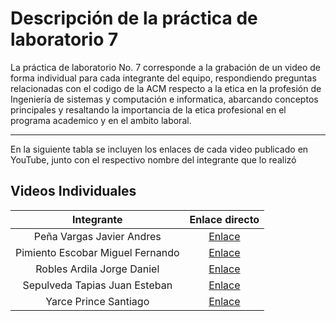 # Descripción de la práctica de laboratorio 7
La práctica de laboratorio No. 7 corresponde a la grabación de un video de forma individual para cada integrante del equipo, respondiendo preguntas relacionadas con el codigo de la ACM respecto a la etica en la profesión de Ingeniería de sistemas y computación e informatica, abarcando conceptos principales y resaltando la importancia de la etica profesional en el programa academico y en el ambito laboral.

***

En la siguiente tabla se incluyen los enlaces de cada video publicado en YouTube, junto con el respectivo nombre del integrante que lo realizó

## Videos Individuales

|Integrante|Enlace directo|
|:-:|:-:|
|Peña Vargas Javier Andres|[Enlace](https://github.com/JuanSepu18/Grupo-Aval/tree/main/Practica_2)|
|Pimiento Escobar Miguel Fernando|[Enlace](https://github.com/JuanSepu18/Grupo-Aval/tree/main/Practica_1)|
|Robles Ardila Jorge Daniel|[Enlace](https://youtu.be/wA8ENsT0OAM)|
|Sepulveda Tapias Juan Esteban|[Enlace](https://github.com/JuanSepu18/Grupo-Aval/tree/main/Practica_4)|
|Yarce Prince Santiago|[Enlace](https://github.com/JuanSepu18/Grupo-Aval/tree/main/Practica_5)|
